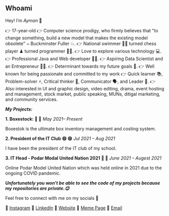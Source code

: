 ## Whoami 
<!--
**Galaxylord-AIM/Galaxylord-AIM** is a ✨ _special_ ✨ repository because its `README.md` (this file) appears on your GitHub profile.

Here are some ideas to get you started:

- 🔭 I’m currently working on ...
- 🌱 I’m currently learning ...
- 👯 I’m looking to collaborate on ...
- 🤔 I’m looking for help with ...
- 💬 Ask me about ...
- 📫 How to reach me: ...
- 😄 Pronouns: ...
- ⚡ Fun fact: ...
-->
Hey! I’m _Ayman_ 👋

👉 17-year-old
👉 Computer science prodigy, who firmly believes that "to change something, build a new model that makes the existing model obsolete" ~ Buckminster Fuller 💥.
👉 National swimmer 🏊‍♂️ turned chess player ♟ turned programmer 👨‍💻.
👉 Love to explore various technology 💻.
👉 Professional Java and Web developer 👨‍💻.
👉 Aspiring Data Scientist and an Entrepreneur 👨‍🔬.
👉 Determinant towards my future goals 💯.
👉 Well known for being passionate and committed to my work
👉 Quick learner 📚, Problem-solver ⚡, Critical thinker 🤔, Communicator 🗣, and Leader 💪. 
👉 Also interested in UI and graphic design, video editing, drama, event hosting and management, stock market, public speaking, MUNs, ditigal marketing, and community services.


_**My Projects:**_

**1. Boxestock: 🙏 🙏**
_May 2021– Present_

Boxestok is the ultimate box inventory management and costing system.


**2. President of the IT Club 😄 😄**
_Jul 2021 – Aug 2021_

I have been the president of the IT club of my school.


**3. IT Head - Podar Modal United Nation 2021 🤘 🤘**
_June 2021 – Augest 2021_

Online Podar Model United Nation which was held online in 2021 due to the ongoing COVID pandemic.


_**Unfortunately you won't be able to see the code of my projects because my repositories are private.😉**_


Feel free to connect with me on my socials 🤝

🌟 [Instagram](https://instagram.com/momin.ayman)
🌟 [LinkedIn](https://www.linkedin.com/in/aymanmomin)
🌟 [Website](http://aymanimomin.com)
🌟 [Meme Page](https://www.instagram.com/programmerinjokes/) 
🌟 [Email](mailto:aymanimomin@gmail.com)
